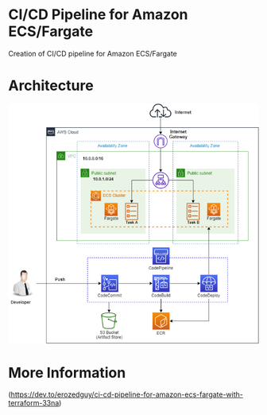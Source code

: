 # CI/CD Pipeline for Amazon ECS/Fargate
Creation of CI/CD pipeline for Amazon ECS/Fargate

# Architecture

![asg](assets/Pipeline.png)

# More Information

(https://dev.to/erozedguy/ci-cd-pipeline-for-amazon-ecs-fargate-with-terraform-33na)
